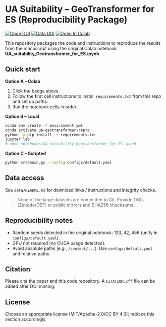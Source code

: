 # UA Suitability – GeoTransformer for ES (Reproducibility Package)

[![Code DOI](https://zenodo.org/badge/1067845994.svg)](https://doi.org/10.5281/zenodo.17243850)
[![Data DOI](https://zenodo.org/badge/DOI/10.5281/zenodo.17251210.svg)](https://doi.org/10.5281/zenodo.17251210)
[![Open In Colab](https://colab.research.google.com/assets/colab-badge.svg)](https://colab.research.google.com/github/huanyuhuanyuhuanyu-arch/UA_Geotransformer_for_ES/blob/main/notebooks/UA_suitability_Geotransformer_for_ES.ipynb)

This repository packages the code and instructions to reproduce the results from the manuscript using the original Colab notebook **UA_suitability_Geotransformer_for_ES.ipynb**.

## Quick start

**Option A – Colab**
1. Click the badge above.
2. Follow the first cell instructions to install `requirements.txt` from this repo and set up paths.
3. Run the notebook cells in order.

**Option B – Local**
```bash
conda env create -f environment.yml
conda activate ua-geotransformer-repro
python -m pip install -r requirements.txt
jupyter lab
# open notebooks/UA_suitability_Geotransformer_for_ES.ipynb
```

**Option C – Scripted**
```bash
python src/main.py --config configs/default.yaml
```

## Data access
See `data/README.md` for download links / instructions and integrity checks.
> None of the large datasets are committed to Git. Provide DOIs (Zenodo/OSF) or public mirrors and SHA256 checksums.

## Reproducibility notes
- Random seeds detected in the original notebook: 123, 42, 456 (unify in `configs/default.yaml`).
- GPU not required (no CUDA usage detected).
- Avoid absolute paths (e.g., `/content/...`). Use `configs/default.yaml` and relative paths.

## Citation
Please cite the paper and this code repository. A `CITATION.cff` file can be added after DOI minting.

## License
Choose an appropriate license (MIT/Apache-2.0/CC BY 4.0); replace this section accordingly.
